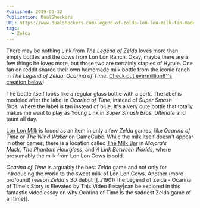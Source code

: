 ```yaml
---
Published: 2019-03-12
Publication: DualShockers
URL: https://www.dualshockers.com/legend-of-zelda-lon-lon-milk-fan-made/
tags:
  - Zelda
---
```

There may be nothing Link from _The Legend of Zelda_ loves more than empty bottles and the cows from Lon Lon Ranch. Okay, maybe there are a few things he loves more, but those two are certainly staples of Hyrule. One fan on reddit shared their own homemade milk bottle from the iconic ranch in _The Legend of Zelda: Ocarina of Time_. [Check out evermillion81's creation below](https://www.reddit.com/r/zelda/comments/b07w09/lon_lon_milk_bottle_i_made_hope_you_guys_like_it/)!

The bottle itself looks like a regular glass bottle with a cork. The label is modeled after the label in _Ocarina of Time_, instead of _Super Smash Bros._ where the label is tan instead of blue. It's a very cute bottle that totally makes me want to play as Young Link in _Super Smash Bros. Ultimate_ and taunt all day.

[Lon Lon Milk](https://zelda.fandom.com/wiki/Lon_Lon_Milk) is found as an item in only a few _Zelda_ games, like _Ocarina of Time_ or _The Wind Waker_ on GameCube. While the milk itself doesn't appear in other games, there is a location called [The Milk Bar](https://zelda.fandom.com/wiki/Milk_Bar) in _Majora's Mask_, _The Phantom Hourglass_, and _A Link Between Worlds_, where presumably the milk from Lon Lon Cows is sold.

_Ocarina of Time_ is arguably the best _Zelda_ game and not only for introducing the world to the sweet milk of Lon Lon Cows. Another (more profound) reason _Zelda_'s 3D debut [[../1901/The Legend of Zelda - Ocarina of Time's Story is Elevated by This Video Essay|can be explored in this fantastic video essay on why Ocarina of Time is the saddest Zelda game of all time]].
